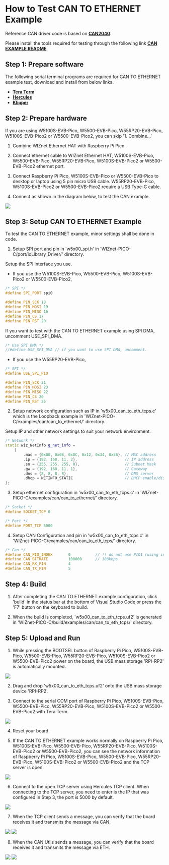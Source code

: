 # How to Test CAN TO ETHERNET Example

Reference CAN driver code is based on [**CAN2040**][link-can_driver].

Please install the tools required for testing through the following link [**CAN EXAMPLE README**][link-can_example_readme].


## Step 1: Prepare software

The following serial terminal programs are required for CAN TO ETHERNET example test, download and install from below links.

- [**Tera Term**][link-tera_term]
- [**Hercules**][link-hercules]
- [**Klipper**][link-klipper]


## Step 2: Prepare hardware

If you are using W5100S-EVB-Pico, W5500-EVB-Pico, W55RP20-EVB-Pico, W5100S-EVB-Pico2 or W5500-EVB-Pico2, you can skip '1. Combine...'

1. Combine WIZnet Ethernet HAT with Raspberry Pi Pico.

2. Connect ethernet cable to WIZnet Ethernet HAT, W5100S-EVB-Pico, W5500-EVB-Pico, W55RP20-EVB-Pico, W5100S-EVB-Pico2 or W5500-EVB-Pico2 ethernet port.

3. Connect Raspberry Pi Pico, W5100S-EVB-Pico or W5500-EVB-Pico to desktop or laptop using 5 pin micro USB cable. W55RP20-EVB-Pico, W5100S-EVB-Pico2 or W5500-EVB-Pico2 require a USB Type-C cable.

4. Connect as shown in the diagram below, to test the CAN example.

![][link-hardware_wiring]


## Step 3: Setup CAN TO ETHERNET Example

To test the CAN TO ETHERNET example, minor settings shall be done in code.

1. Setup SPI port and pin in 'w5x00_spi.h' in 'WIZnet-PICO-C/port/ioLibrary_Driver/' directory.

Setup the SPI interface you use.
- If you use the W5100S-EVB-Pico, W5500-EVB-Pico, W5100S-EVB-Pico2 or W5500-EVB-Pico2,

```cpp
/* SPI */
#define SPI_PORT spi0

#define PIN_SCK 18
#define PIN_MOSI 19
#define PIN_MISO 16
#define PIN_CS 17
#define PIN_RST 20
```

If you want to test with the CAN TO ETHERNET example using SPI DMA, uncomment USE_SPI_DMA.

```cpp
/* Use SPI DMA */
//#define USE_SPI_DMA // if you want to use SPI DMA, uncomment.
```
- If you use the W55RP20-EVB-Pico,
```cpp
/* SPI */
#define USE_SPI_PIO

#define PIN_SCK 21
#define PIN_MOSI 23
#define PIN_MISO 22
#define PIN_CS 20
#define PIN_RST 25
```

2. Setup network configuration such as IP in 'w5x00_can_to_eth_tcps.c' which is the Loopback example in 'WIZnet-PICO-C/examples/can/can_to_ethernet/' directory.

Setup IP and other network settings to suit your network environment.

```cpp
/* Network */
static wiz_NetInfo g_net_info =
    {
        .mac = {0x00, 0x08, 0xDC, 0x12, 0x34, 0x56}, // MAC address
        .ip = {192, 168, 11, 2},                     // IP address
        .sn = {255, 255, 255, 0},                    // Subnet Mask
        .gw = {192, 168, 11, 1},                     // Gateway
        .dns = {8, 8, 8, 8},                         // DNS server
        .dhcp = NETINFO_STATIC                       // DHCP enable/disable
};
```

3. Setup ethernet configuration in 'w5x00_can_to_eth_tcps.c' in 'WIZnet-PICO-C/examples/can/can_to_ethernet/' directory.

```cpp
/* Socket */
#define SOCKET_TCP 0

/* Port */
#define PORT_TCP 5000
```

4. Setup CAN Configuration and pin in 'w5x00_can_to_eth_tcps.c' in 'WIZnet-PICO-C/examples/can/can_to_eth_tcps/' directory.

```cpp
/* Can */
#define CAN_PIO_INDEX       0           // !! do not use PIO1 (using in w5x00) !!
#define CAN_BITRATE         100000      // 100kbps
#define CAN_RX_PIN          4
#define CAN_TX_PIN          5
```



## Step 4: Build

1. After completing the CAN TO ETHERNET example configuration, click 'build' in the status bar at the bottom of Visual Studio Code or press the 'F7' button on the keyboard to build.

2. When the build is completed, 'w5x00_can_to_eth_tcps.uf2' is generated in 'WIZnet-PICO-C/build/examples/can/can_to_eth_tcps/' directory.



## Step 5: Upload and Run

1. While pressing the BOOTSEL button of Raspberry Pi Pico, W5100S-EVB-Pico, W5500-EVB-Pico, W55RP20-EVB-Pico, W5100S-EVB-Pico2 or W5500-EVB-Pico2 power on the board, the USB mass storage 'RPI-RP2' is automatically mounted.

![][link-raspberry_pi_pico_usb_mass_storage]

2. Drag and drop 'w5x00_can_to_eth_tcps.uf2' onto the USB mass storage device 'RPI-RP2'.

3. Connect to the serial COM port of Raspberry Pi Pico, W5100S-EVB-Pico, W5500-EVB-Pico, W55RP20-EVB-Pico, W5100S-EVB-Pico2 or W5500-EVB-Pico2 with Tera Term.

![][link-connect_to_serial_com_port]

4. Reset your board.

5. If the CAN TO ETHERNET example works normally on Raspberry Pi Pico, W5100S-EVB-Pico, W5500-EVB-Pico, W55RP20-EVB-Pico, W5100S-EVB-Pico2 or W5500-EVB-Pico2, you can see the network information of Raspberry Pi Pico, W5100S-EVB-Pico, W5500-EVB-Pico, W55RP20-EVB-Pico, W5100S-EVB-Pico2 or W5500-EVB-Pico2 and the TCP server is open.

![][link-see_network_information_of_raspberry_pi_pico_and_open_tcp_server]

6. Connect to the open TCP server using Hercules TCP client. When connecting to the TCP server, you need to enter is the IP that was configured in Step 3, the port is 5000 by default.

![][link-connect_to_tcp_server_using_hercules_tcp_client]

7. When the TCP client sends a message, you can verify that the board receives it and transmits the message via CAN.

![][link-see_send_message_by_hercules_tcp_client]
![][link-see_recv_message_by_can_utils]

8. When the CAN Utils sends a message, you can verify that the board receives it and transmits the message via ETH.

![][link-see_send_message_by_can_utils]
![][link-see_recv_message_by_hercules_tcp_client]


<!--
Link
-->

[link-can_driver]: https://github.com/KevinOConnor/can2040
[link-can_example_readme]: https://github.com/WIZnet-ioNIC/WIZnet-PICO-C/blob/main/examples/can/README.md
[link-tera_term]: https://osdn.net/projects/ttssh2/releases/
[link-hercules]: https://www.hw-group.com/software/hercules-setup-utility
[link-klipper]: https://www.klipper3d.org/
[link-hardware_wiring]: https://github.com/WIZnet-ioNIC/WIZnet-PICO-C/blob/main/static/images/can/can_to_ethernet/hardware_wiring.png
[link-raspberry_pi_pico_usb_mass_storage]: https://github.com/WIZnet-ioNIC/WIZnet-PICO-C/blob/main/static/images/can/can_to_ethernet/raspberry_pi_pico_usb_mass_storage.png
[link-connect_to_serial_com_port]: https://github.com/WIZnet-ioNIC/WIZnet-PICO-C/blob/main/static/images/can/can_to_ethernet/connect_to_serial_com_port.png
[link-see_network_information_of_raspberry_pi_pico_and_open_tcp_server]: https://github.com/WIZnet-ioNIC/WIZnet-PICO-C/blob/main/static/images/can/can_to_ethernet/see_network_information_of_raspberry_pi_pico_and_open_tcp_server.png
[link-connect_to_tcp_server_using_hercules_tcp_client]: https://github.com/WIZnet-ioNIC/WIZnet-PICO-C/blob/main/static/images/can/can_to_ethernet/connect_to_tcp_server_using_hercules_tcp_client.png
[link-see_send_message_by_hercules_tcp_client]: https://github.com/WIZnet-ioNIC/WIZnet-PICO-C/blob/main/static/images/can/can_to_ethernet/see_send_message_by_hercules_tcp_client.png
[link-see_recv_message_by_can_utils]: https://github.com/WIZnet-ioNIC/WIZnet-PICO-C/blob/main/static/images/can/can_to_ethernet/see_recv_message_by_can_utils.png
[link-see_send_message_by_can_utils]: https://github.com/WIZnet-ioNIC/WIZnet-PICO-C/blob/main/static/images/can/can_to_ethernet/see_send_message_by_can_utils.png
[link-see_recv_message_by_hercules_tcp_client]: https://github.com/WIZnet-ioNIC/WIZnet-PICO-C/blob/main/static/images/can/can_to_ethernet/see_recv_message_by_hercules_tcp_client.png
